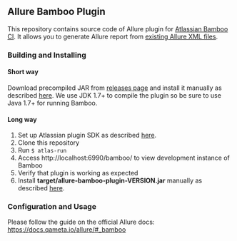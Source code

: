 ## Allure Bamboo Plugin

This repository contains source code of Allure plugin
for [Atlassian Bamboo CI](https://www.atlassian.com/software/bamboo). It allows you to generate Allure report
from [existing Allure XML files](https://github.com/allure-framework/allure-core/wiki#gathering-information-about-tests).

### Building and Installing

#### Short way

Download precompiled JAR from [releases page](https://github.com/allure-framework/allure-bamboo-plugin/releases) and
install it manually as
described [here](https://confluence.atlassian.com/display/UPM/Installing+add-ons#Installingadd-ons-Installingbyfileupload).
We use JDK 1.7+ to compile the plugin so be sure to use Java 1.7+ for running Bamboo.

#### Long way

1. Set up Atlassian plugin SDK as
described [here](https://developer.atlassian.com/display/DOCS/Set+up+the+Atlassian+Plugin+SDK+and+Build+a+Project).
2. Clone this repository
3. Run `$ atlas-run`
4. Access http://localhost:6990/bamboo/ to view development instance of Bamboo
5. Verify that plugin is working as expected
6. Install **target/allure-bamboo-plugin-VERSION.jar** manually as
described [here](https://confluence.atlassian.com/display/UPM/Installing+add-ons#Installingadd-ons-Installingbyfileupload).

### Configuration and Usage

Please follow the guide on the official Allure docs: https://docs.qameta.io/allure/#_bamboo
